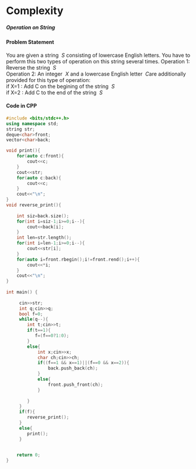 # Complexity

##### Operation on String

#### Problem Statement
You are given a string $`\ S `$ consisting of lowercase English letters. You have to perform this two types of operation on this string several times.
Operation 1: Reverse the string $`\ S `$ <br/>
Operation 2: An integer $`\ X `$ and a lowercase English letter $`\ C `$​ are additionally provided for this type of operation:   
if X=1 : Add C on the begining of the string $`\ S `$<br/>
if X=2 : Add C to the end of the string $`\ S `$

#### Code in CPP
```cpp
#include <bits/stdc++.h>
using namespace std;
string str;
deque<char>front;
vector<char>back;

void print(){
    for(auto c:front){
        cout<<c;
    }
    cout<<str;
    for(auto c:back){
        cout<<c;
    }
    cout<<"\n";
}
void reverse_print(){
    
    int siz=back.size();
    for(int i=siz-1;i>=0;i--){
        cout<<back[i];
    }
    int len=str.length();
    for(int i=len-1;i>=0;i--){
        cout<<str[i];
    }
    for(auto i=front.rbegin();i!=front.rend();i++){
        cout<<*i;
    }
    cout<<"\n";
}
     
int main() {
     
     cin>>str;
     int q;cin>>q;
     bool f=0;
     while(q--){
        int t;cin>>t;
        if(t==1){
           f=(f==0?1:0);
        }
        else{
            int x;cin>>x;
            char ch;cin>>ch;
            if((f==1 && x==1)||(f==0 && x==2)){
                back.push_back(ch);
            }
            else{
                front.push_front(ch);
            }
            
        }
     } 
     if(f){
        reverse_print();
     }
     else{
        print();
     }
   

    return 0;
}


```
